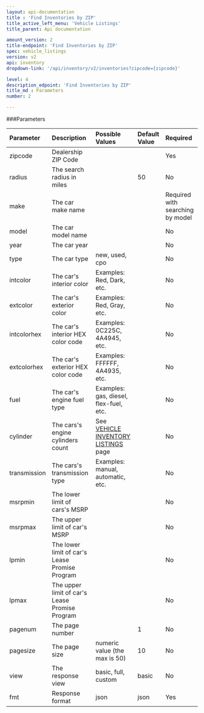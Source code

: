 ```yaml
---
layout: api-documentation
title : 'Find Inventories by ZIP'
title_active_left_menu: 'Vehicle Listings'
title_parent: Api documentation

amount_version: 2
title-endpoint: 'Find Inventories by ZIP'
spec: vehicle_listings
version: v2
api: inventory
dropdown-link: '/api/inventory/v2/inventories?zipcode={zipcode}'

level: 4
description_edpoint: 'Find Inventories by ZIP'
title_md : Parameters
number: 2

---
```



###Parameters

| Parameter     | Description                                       | Possible Values                                                                          | Default Value           | Required                         |
|:--------------|:--------------------------------------------------|:-----------------------------------------------------------------------------------------|:------------------------|:---------------------------------|
| zipcode       | Dealership ZIP Code                               |                                                                                          |                         | Yes                              |
| radius        | The search radius in miles                        |                                                                                          | 50                      | No                               |
| make          | The car make name                                 |                                                                                          |                         | Required with searching by model |
| model         | The car model name                                |                                                                                          |                         | No                               |
| year          | The car year                                      |                                                                                          |                         | No                               |
| type          | The car type                                      | new, used, cpo                                                                           |                         | No                               |
| intcolor      | The car's interior color                          | Examples: Red, Dark, etc.                                                                |                         | No                               |
| extcolor      | The car's exterior color                          | Examples: Red, Gray, etc.                                                                |                         | No                               |
| intcolorhex   | The car's interior HEX color code                 | Examples: 0C225C, 4A4945, etc.                                                           |                         | No                               |
| extcolorhex   | The car's exterior HEX color code                 | Examples: FFFFFF, 4A4935, etc.                                                           |                         | No                               |
| fuel          | The car's engine fuel type                        | Examples: gas, diesel, flex-fuel, etc.                                                   |                         | No                               |
| cylinder      | The cars's engine cylinders count                 | See [VEHICLE INVENTORY LISTINGS](/api-documentation/inventory/vehicle_listings/v2/) page |                         | No                               |
| transmission  | The cars's transmission type                      | Examples: manual, automatic, etc.                                                        |                         | No                               |
| msrpmin       | The lower limit of cars's MSRP                    |                                                                                          |                         | No                               |
| msrpmax       | The upper limit of car's MSRP                     |                                                                                          |                         | No                               |
| lpmin         | The lower limit of car's Lease Promise Program    |                                                                                          |                         | No                               |
| lpmax         | The upper limit of car's Lease Promise Program    |                                                                                          |                         | No                               |
| pagenum       | The page number                                   |                                                                                          | 1                       | No                               |
| pagesize      | The page size                                     | numeric value (the max is 50)                                                            | 10                      | No                               |
| view          | The response view                                 | basic, full, custom                                                                      | basic                   | No                               |
| fmt           | Response format                                   | json                                                                                     | json                    | Yes                              |